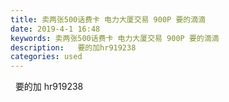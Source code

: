 ```yaml
---
title: 卖两张500话费卡 电力大厦交易 900P 要的滴滴
date: 2019-4-1 16:48
keywords: 卖两张500话费卡 电力大厦交易 900P 要的滴滴
description:   要的加hr919238
categories: used
---
```

<td class="t_f" id="postmessage_3366894">

  <img alt="" border="0" onclick="" onmouseover="" smilieid="94" src="static/image/smiley/qiubilong/21.gif"/>要的加 hr919238</td>
